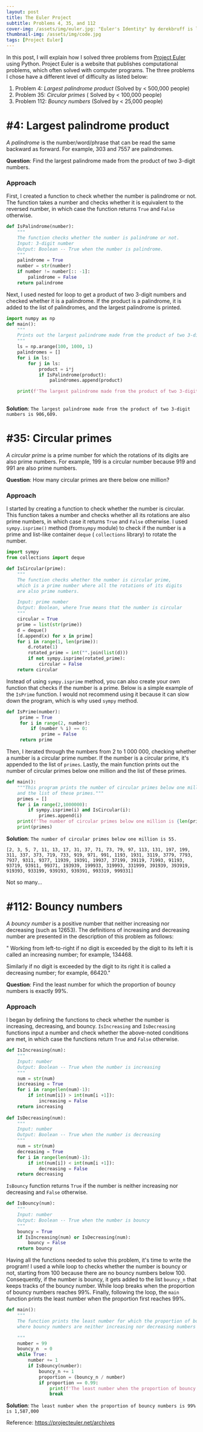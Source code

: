 ```yaml
---
layout: post
title: The Euler Project
subtitle: Problems 4, 35, and 112
cover-img: /assets/img/euler.jpg: "Euler's Identity" by derekbruff is licensed under CC BY-NC 2.0
thumbnail-img: /assets/img/code.jpg
tags: [Project Euler]
---
```


In this post, I will explain how I solved three problems from [Project Euler](https://projecteuler.net/) using Python. Project Euler is a website that publishes computational problems, which often solved with computer programs.  The three problems I chose have a different level of difficulty as listed below: 

1. Problem 4: *Largest palindrome product* (Solved by < 500,000 people)
2. Problem 35: *Circular primes* ( Solved by < 100,000 people)
3. Problem 112: *Bouncy numbers*  (Solved by < 25,000 people)

# #4: Largest palindrome product

*A palindrome* is the number/word/phrase that can be read the same backward as forward. For example, 303  and 7557 are  palindromes. 

**Question**: Find the largest palindrome made from the product of two 3-digit numbers. 

###  Approach 

First, I created a function to check whether the number is palindrome or not. The function takes a  number and checks whether it is equivalent to the reversed number, in which case the function returns `True`  and `False`  otherwise. 

```python
def IsPalindrome(number):
    """
    The function checks whether the number is palindrome or not. 
    Input: 3-digit number
    Output: Boolean -- True when the number is palindrome. 
    """
    palindrome = True 
    number = str(number)
    if number != number[:: -1]: 
        palindrome = False 
    return palindrome
```

Next, I used nested for loop to get a product of two 3-digit numbers and checked whether it is a palindrome. If the product is a palindrome, it is added to the list of palindromes,  and the largest palindrome is printed. 

```python
import numpy as np 
def main():
    """
    Prints out the largest palindrome made from the product of two 3-digit numbers. 
    """ 
  	ls = np.arange(100, 1000, 1)
    palindromes = []
    for i in ls: 
        for j in ls:
            product = i*j
            if IsPalindrome(product):
                palindromes.append(product)

    print(f'The largest palindrome made from the product of two 3-digit numbers is {max(palindromes):,}.')
    
```

**Solution**: `The largest palindrome made from the product of two 3-digit numbers is 906,609.`

#  #35: Circular primes

*A circular prime* is a prime number for which the rotations of its digits are also prime numbers. For example, 199 is a circular number because 919 and 991 are also prime numbers. 

**Question**: How many circular primes are there below one million?

### Approach 

I started by creating a function to check whether the number is circular. This function takes a number and checks whether all its rotations are also prime numbers, in which case it returns  `True` and `False` otherwise. I used `sympy.isprime()` method (from`sympy` module) to check if the number is a prime  and list-like container `deque` ( `collections` library) to rotate the number. 

```python
import sympy
from collections import deque

def IsCircular(prime): 
    """
    The function checks whether the number is circular prime,
    which is a prime number where all the rotations of its digits
    are also prime numbers.

    Input: prime number
    Output: Boolean, where True means that the number is circular 
    """
    circular = True 
    prime = list(str(prime))
    d = deque()
    [d.append(x) for x in prime]
    for i in range(1, len(prime)):
        d.rotate(1)
        rotated_prime = int("".join(list(d)))
        if not sympy.isprime(rotated_prime):
            circular = False
    return circular
```

Instead of using `sympy.isprime` method, you can also create your own function that checks if the number is a prime. Below is a simple example of the `IsPrime` function. I would not recommend using it because it can slow down the program, which is why used `sympy` method.

```python
def IsPrime(number):
     prime = True
     for i in range(2, number): 
         if (number % i) == 0: 
             prime = False             
     return prime
```

Then, I iterated through the numbers from 2 to 1 000 000, checking whether a number is a circular prime number. If the number is a circular prime, it's appended to the list of `primes`. Lastly, the main function prints out the  number of circular primes below one million and the list of these primes.

```python
def main():
    """This program prints the number of circular primes below one million 
    and the list of these primes."""
    primes = []
    for i in range(2,1000000):
        if sympy.isprime(i) and IsCircular(i): 
            primes.append(i)
    print(f'The number of circular primes below one million is {len(primes)}. ')
    print(primes)
```



**Solution**: `The number of circular primes below one million is 55. `

`[2, 3, 5, 7, 11, 13, 17, 31, 37, 71, 73, 79, 97, 113, 131, 197, 199, 311, 337, 373, 719, 733, 919, 971, 991, 1193, 1931, 3119, 3779, 7793, 7937, 9311, 9377, 11939, 19391, 19937, 37199, 39119, 71993, 91193, 93719, 93911, 99371, 193939, 199933, 319993, 331999, 391939, 393919, 919393, 933199, 939193, 939391, 993319, 999331]`

Not so many...

# #112: Bouncy numbers

*A bouncy number* is a positive number that neither increasing nor decreasing (such as 12653). The definitions of increasing and decreasing number are presented in the description of this problem as follows: 

" Working from left-to-right if no digit is exceeded by the digit to its left it is called an increasing number; for example, 134468.

Similarly if no digit is exceeded by the digit to its right it is called a decreasing number; for example, 66420."

**Question**: Find the least number for which the proportion of bouncy numbers is exactly 99%.

### Approach 

I began by defining the functions to check whether the number is increasing, decreasing,  and bouncy. `IsIncreasing` and `IsDecreasing` functions input a number and check  whether the above-noted conditions are met, in which case the functions return `True` and `False` otherwise. 

```python
def IsIncreasing(num):
    """
    Input: number
    Output: Boolean -- True when the number is increasing
    """
    num = str(num)
    increasing = True 
    for i in range(len(num)-1):
        if int(num[i]) > int(num[i +1]):
            increasing = False 
    return increasing
 
def IsDecreasing(num):
    """
    Input: number
    Output: Boolean -- True when the number is decreasing
    """
    num = str(num)
    decreasing = True
    for i in range(len(num)-1):
        if int(num[i]) < int(num[i +1]):
            decreasing = False 
    return decreasing
```

`IsBouncy` function returns `True` if the number is neither increasing nor decreasing and `False` otherwise. 

```python
def IsBouncy(num):
    """
    Input: number
    Output: Boolean -- True when the number is bouncy
    """
    bouncy = True 
    if IsIncreasing(num) or IsDecreasing(num):
        bouncy = False
    return bouncy 
```

Having all the functions needed to solve this problem, it's time to write the program! I used a while loop to checks whether the number is bouncy or not, starting from 100 because there are no bouncy numbers below 100. Consequently, if the number is bouncy, it gets added to the list `bouncy_n` that keeps tracks of the bouncy number. While loop breaks when the proportion of bouncy numbers reaches 99%. Finally, following the loop, the `main` function prints the least number when the proportion first reaches 99%. 

```python
def main():
    """
    The function prints the least number for which the proportion of bouncy numbers is 0.99,
    where bouncy numbers are neither increasing nor decreasing numbers such as 155349.

    """
    number = 99
    bouncy_n  = 0
    while True:
        number += 1
        if IsBouncy(number):
            bouncy_n += 1
            proportion = (bouncy_n / number)
            if proportion == 0.99:
                print(f'The least number when the proportion of bouncy numbers is 99% is {number:,}')
                break
```

**Solution**: `The least number when the proportion of bouncy numbers is 99% is 1,587,000 `

Reference: https://projecteuler.net/archives

